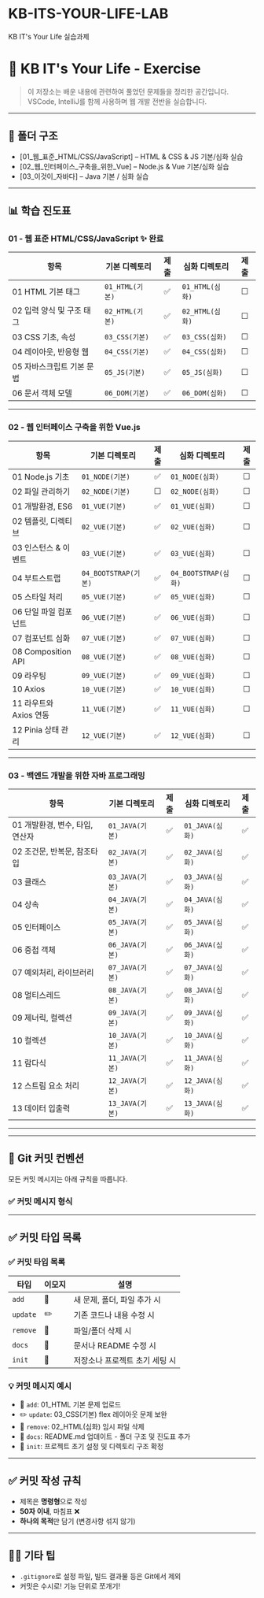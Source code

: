 # KB-ITS-YOUR-LIFE-LAB

KB IT's Your Life 실습과제

# 📘 KB IT's Your Life - Exercise

> 이 저장소는 배운 내용에 관련하여 풀었던 문제들을 정리한 공간입니다.  
> VSCode, IntelliJ를 함께 사용하며 웹 개발 전반을 실습합니다.

---

## 📁 폴더 구조

- [01_웹_표준_HTML/CSS/JavaScript] – HTML & CSS & JS 기본/심화 실습
- [02_웹_인터페이스_구축을_위한_Vue] – Node.js & Vue 기본/심화 실습
- [03_이것이_자바다] – Java 기본 / 심화 실습

---

## 📊 학습 진도표

### 01 - 웹 표준 HTML/CSS/JavaScript ✨ 완료

| 항목                      | 기본 디렉토리   | 제출 | 심화 디렉토리   | 제출 |
| ------------------------- | --------------- | :--: | --------------- | :--: |
| 01 HTML 기본 태그         | `01_HTML(기본)` |  ✅  | `01_HTML(심화)` |  ☐   |
| 02 입력 양식 및 구조 태그 | `02_HTML(기본)` |  ✅  | `02_HTML(심화)` |  ☐   |
| 03 CSS 기초, 속성         | `03_CSS(기본)`  |  ✅  | `03_CSS(심화)`  |  ☐   |
| 04 레이아웃, 반응형 웹    | `04_CSS(기본)`  |  ✅  | `04_CSS(심화)`  |  ☐   |
| 05 자바스크립트 기본 문법 | `05_JS(기본)`   |  ✅  | `05_JS(심화)`   |  ☐   |
| 06 문서 객체 모델         | `06_DOM(기본)`  |  ✅  | `06_DOM(심화)`  |  ☐   |

---

### 02 - 웹 인터페이스 구축을 위한 Vue.js

| 항목                   | 기본 디렉토리        | 제출 | 심화 디렉토리        | 제출 |
| ---------------------- | -------------------- | :--: | -------------------- | :--: |
| 01 Node.js 기초        | `01_NODE(기본)`      |  ✅  | `01_NODE(심화)`      |  ☐   |
| 02 파일 관리하기       | `02_NODE(기본)`      |  ☐   | `02_NODE(심화)`      |  ☐   |
| 01 개발환경, ES6       | `01_VUE(기본)`       |  ✅  | `01_VUE(심화)`       |  ☐   |
| 02 템플릿, 디렉티브    | `02_VUE(기본)`       |  ✅  | `02_VUE(심화)`       |  ☐   |
| 03 인스턴스 & 이벤트   | `03_VUE(기본)`       |  ✅  | `03_VUE(심화)`       |  ☐   |
| 04 부트스트랩          | `04_BOOTSTRAP(기본)` |  ✅  | `04_BOOTSTRAP(심화)` |  ☐   |
| 05 스타일 처리         | `05_VUE(기본)`       |  ✅  | `05_VUE(심화)`       |  ☐   |
| 06 단일 파일 컴포넌트  | `06_VUE(기본)`       |  ✅  | `06_VUE(심화)`       |  ☐   |
| 07 컴포넌트 심화       | `07_VUE(기본)`       |  ✅  | `07_VUE(심화)`       |  ☐   |
| 08 Composition API     | `08_VUE(기본)`       |  ✅  | `08_VUE(심화)`       |  ☐   |
| 09 라우팅              | `09_VUE(기본)`       |  ✅  | `09_VUE(심화)`       |  ☐   |
| 10 Axios               | `10_VUE(기본)`       |  ✅  | `10_VUE(심화)`       |  ☐   |
| 11 라우트와 Axios 연동 | `11_VUE(기본)`       |  ✅  | `11_VUE(심화)`       |  ☐   |
| 12 Pinia 상태 관리     | `12_VUE(기본)`       |  ✅  | `12_VUE(심화)`       |  ☐   |

---

### 03 - 백엔드 개발을 위한 자바 프로그래밍

| 항목                            | 기본 디렉토리   | 제출 | 심화 디렉토리   | 제출 |
| ------------------------------- | --------------- | :--: | --------------- | :--: |
| 01 개발환경, 변수, 타입, 연산자 | `01_JAVA(기본)` |  ✅  | `01_JAVA(심화)` |  ✅  |
| 02 조건문, 반복문, 참조타입     | `02_JAVA(기본)` |  ✅  | `02_JAVA(심화)` |  ✅  |
| 03 클래스                       | `03_JAVA(기본)` |  ✅  | `03_JAVA(심화)` |  ✅  |
| 04 상속                         | `04_JAVA(기본)` |  ✅  | `04_JAVA(심화)` |  ✅  |
| 05 인터페이스                   | `05_JAVA(기본)` |  ✅  | `05_JAVA(심화)` |  ✅  |
| 06 중첩 객체                    | `06_JAVA(기본)` |  ✅  | `06_JAVA(심화)` |  ✅  |
| 07 예외처리, 라이브러리         | `07_JAVA(기본)` |  ✅  | `07_JAVA(심화)` |  ✅  |
| 08 멀티스레드                   | `08_JAVA(기본)` |  ✅  | `08_JAVA(심화)` |  ✅  |
| 09 제너릭, 컬렉션               | `09_JAVA(기본)` |  ✅  | `09_JAVA(심화)` |  ✅  |
| 10 컬렉션                       | `10_JAVA(기본)` |  ✅  | `10_JAVA(심화)` |  ✅  |
| 11 람다식                       | `11_JAVA(기본)` |  ✅   | `11_JAVA(심화)` |  ✅   |
| 12 스트림 요소 처리             | `12_JAVA(기본)` |  ✅   | `12_JAVA(심화)` |  ✅   |
| 13 데이터 입출력                | `13_JAVA(기본)` |  ✅   | `13_JAVA(심화)` |  ✅   |

---

---

## 📝 Git 커밋 컨벤션

모든 커밋 메시지는 아래 규칙을 따릅니다.

### ✅ 커밋 메시지 형식

---

## ✅ 커밋 타입 목록

### ✅ 커밋 타입 목록

| 타입     | 이모지 | 설명                           |
| -------- | ------ | ------------------------------ |
| `add`    | 📁     | 새 문제, 폴더, 파일 추가 시    |
| `update` | ✏️     | 기존 코드나 내용 수정 시       |
| `remove` | 🧹     | 파일/폴더 삭제 시              |
| `docs`   | 📝     | 문서나 README 수정 시          |
| `init`   | 🎉     | 저장소나 프로젝트 초기 세팅 시 |

### 💡 커밋 메시지 예시

- 📁 `add`: 01_HTML 기본 문제 업로드
- ✏️ `update`: 03_CSS(기본) flex 레이아웃 문제 보완
- 🧹 `remove`: 02_HTML(심화) 임시 파일 삭제
- 📝 `docs`: README.md 업데이트 - 폴더 구조 및 진도표 추가
- 🎉 `init`: 프로젝트 초기 설정 및 디렉토리 구조 확정

---

## ✅ 커밋 작성 규칙

- 제목은 **명령형**으로 작성
- **50자 이내**, 마침표 ❌
- **하나의 목적**만 담기 (변경사항 섞지 않기)

---

## 🧙‍♀️ 기타 팁

- `.gitignore`로 설정 파일, 빌드 결과물 등은 Git에서 제외
- 커밋은 수시로! 기능 단위로 쪼개기!
